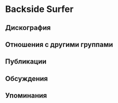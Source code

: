 # Backside Surfer



## Дискография


## Отношения с другими группами


## Публикации


## Обсуждения


## Упоминания


